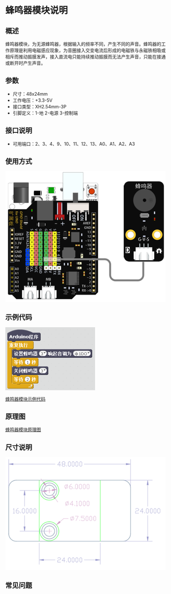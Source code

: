 # 蜂鸣器模块说明   

## 概述
蜂鸣器模块，为无源蜂鸣器，根据输入的频率不同，产生不同的声音。蜂鸣器的工作原理是利用电磁感应现象，为音圈接入交变电流后形成的电磁铁与永磁铁相吸或相斥而推动振膜发声，接入直流电只能持续推动振膜而无法产生声音，只能在接通或断开时产生声音。

## 参数 
- 尺寸：48x24mm
- 工作电压：+3.3-5V
- 接口类型：XH2.54mm-3P
- 引脚定义：1-地 2-电源 3-控制端

## 接口说明
- 可用端口：2、3、4、9、10、11、12、13、A0、A1、A2、A3

## 使用方式
![](./images/22.png)

## 示例代码
![](./images/54.png)

[蜂鸣器模块示例代码](http://www.haohaodada.com/show.php?id=955996)

## 原理图
[蜂鸣器模块原理图](https://github.com/Haohaodada-official/haohaodada-docs/blob/master/%E5%8E%9F%E7%90%86%E5%9B%BE/%E8%9C%82%E9%B8%A3%E5%99%A8%E6%A8%A1%E5%9D%97.pdf)

## 尺寸说明
![](./images/01.png)

## 常见问题